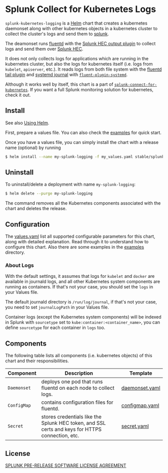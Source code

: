 # Splunk Collect for Kubernetes Logs #

`splunk-kubernetes-logging` is a [Helm](https://github.com/kubernetes/helm) chart that creates a kubernetes daemonset along with other kubernetes objects in a kubernetes cluster to collect the cluster's logs and send them to [splunk](https://www.splunk.com/).

The deamonset runs [fluentd](https://www.fluentd.org/) with the [Splunk HEC output plugin](https://github.com/splunk/fluent-plugin-splunk-hec) to collect logs and send them over [Splunk HEC](http://docs.splunk.com/Documentation/Splunk/7.1.0/Data/AboutHEC).

It does not only collects logs for applications which are running in the kubernetes cluster, but also the logs for kubernetes itself (i.e. logs from `kubelet`, `apiserver`, etc.). It reads logs from both file system with the [fluentd tail plugin](https://docs.fluentd.org/v1.0/articles/in_tail) and [systemd journal](http://0pointer.de/blog/projects/journalctl.html) with [`fluent-plugin-systemd`](https://github.com/reevoo/fluent-plugin-systemd).

Although it works well by itself, this chart is a part of [`splunk-connect-for-kubernetes`](https://github.com/splunk/splunk-connect-for-kubernetes). If you want a full Splunk monitoring solution for kubernetes, check it out.

## Install ##

See also [Using Helm](https://docs.helm.sh/using_helm/#using-helm).

First, prepare a values file. You can also check the [examples](examples) for quick start.

Once you have a values file, you can simply install the chart with a release name (optional) by running

```bash
$ helm install --name my-splunk-logging -f my_values.yaml stable/splunk-kubernetes-logging
```

## Uninstall ##

To uninstall/delete a deployment with name `my-splunk-logging`:

```bash
$ helm delete --purge my-splunk-logging
```

The command removes all the Kubernetes components associated with the chart and deletes the release.

## Configuration ##

The [values.yaml](values.yaml) list all supported configurable parameters for this chart, along with detailed explanation. Read through it to understand how to configure this chart. Also there are some examples in the [examples](examples) directory.

### About Logs ###

With the default settings, it assumes that logs for `kubelet` and `docker` are available in journald logs, and all other Kubernetes system components are running as containers. If that's not your case, you should set the `logs` in your Values file.

The default journald directory is `/run/log/journal`, if that's not your case, you need to set `journalLogPath` in your Values file.

Container logs (except the Kubernetes system components) will be indexed in Splunk with `sourcetype` set to `kube:container:<container_name>`, you can define `sourcetype` for each container in `logs` too.


## Components ##

The following table lists all components (i.e. kubernetes objects) of this chart and their responsibilities.

Component | Description | Template
--- | --- | ---
`Daemonset` | deploys one pod that runs fluentd on each node to collect logs. | [daemonset.yaml](templates/daemonset.yaml)
`ConfigMap` | contains configuration files for fluentd. | [configmap.yaml](templates/configmap.yaml)
`Secret` | stores credentials like the Splunk HEC token, and SSL certs and keys for HTTPS connection, etc. | [secret.yaml](templates/secret.yaml)

## License ##

[SPLUNK PRE-RELEASE SOFTWARE LICENSE AGREEMENT](https://www.splunk.com/en_us/legal/splunk-pre-release-software-license-agreement.html)
